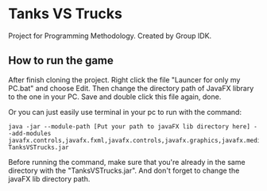# Tanks VS Trucks

Project for Programming Methodology. Created by Group IDK.

## How to run the game

After finish cloning the project. Right click the file "Launcer for only my PC.bat" and choose Edit. Then change the directory path of JavaFX library to the one in your PC. Save and double click this file again, done.

Or you can just easily use terminal in your pc to run with the command:

```
java -jar --module-path [Put your path to javaFX lib directory here] --add-modules javafx.controls,javafx.fxml,javafx.controls,javafx.graphics,javafx.media TanksVSTrucks.jar
```

Before running the command, make sure that you're already in the same directory with the "TanksVSTrucks.jar". And don't forget to change the javaFX lib directory path.

